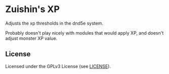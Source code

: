 # Zuishin's XP

Adjusts the xp thresholds in the dnd5e system.

Probably doesn't play nicely with modules that would apply XP, and doesn't adjust monster XP value.

## License

Licensed under the GPLv3 License (see [LICENSE](LICENSE)).
